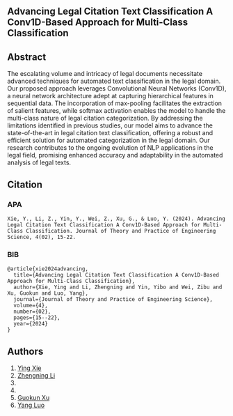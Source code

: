 ## Advancing Legal Citation Text Classification A Conv1D-Based Approach for Multi-Class Classification

## Abstract

The escalating volume and intricacy of legal documents necessitate advanced techniques for automated text classification in the legal domain. Our proposed approach leverages Convolutional Neural Networks (Conv1D), a neural 
network architecture adept at capturing hierarchical features in sequential data. The incorporation of max-pooling facilitates the extraction of salient features, while softmax activation enables the model to handle the multi-class nature of 
legal citation categorization. By addressing the limitations identified in previous studies, our model aims to advance the state-of-the-art in legal citation text classification, offering a robust and efficient solution for automated categorization in 
the legal domain. Our research contributes to the ongoing evolution of NLP applications in the legal field, promising enhanced accuracy and adaptability in the automated analysis of legal texts.

## Citation

### APA
```
Xie, Y., Li, Z., Yin, Y., Wei, Z., Xu, G., & Luo, Y. (2024). Advancing Legal Citation Text Classification A Conv1D-Based Approach for Multi-Class Classification. Journal of Theory and Practice of Engineering Science, 4(02), 15-22.
```

### BIB
```
@article{xie2024advancing,
  title={Advancing Legal Citation Text Classification A Conv1D-Based Approach for Multi-Class Classification},
  author={Xie, Ying and Li, Zhengning and Yin, Yibo and Wei, Zibu and Xu, Guokun and Luo, Yang},
  journal={Journal of Theory and Practice of Engineering Science},
  volume={4},
  number={02},
  pages={15--22},
  year={2024}
}
```

## Authors
1. [Ying Xie](https://github.com/Florax1218)
2. [Zhengning Li](https://github.com/jim9586)
3.
4.
5. [Guokun Xu](https://github.com/Matthewave)
6. [Yang Luo](https://github.com/LuoYangDxx)

